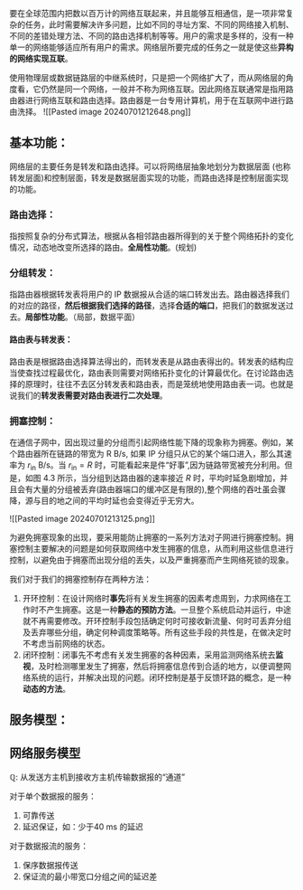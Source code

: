 要在全球范围内把数以百万计的网络互联起来，并且能够互相通信，是一项非常复杂的任务，此时需要解决许多问题，比如不同的寻址方案、不同的网络接入机制、不同的差错处理方法、不同的路由选择机制等等。用户的需求是多样的，没有一种单一的网络能够适应所有用户的需求。网络层所要完成的任务之一就是使这些**异构的网络实现互联**。

使用物理层或数据链路层的中继系统时，只是把一个网络扩大了，而从网络层的角度看，它仍然是同一个网络，一般并不称为网络互联。因此网络互联通常是指用路由器进行网络互联和路由选择。路由器是一台专用计算机，用于在互联网中进行路由洗择。
![[Pasted image 20240701212648.png]]
## 基本功能：

网络层的主要任务是转发和路由选择。可以将网络层抽象地划分为数据层面 (也称转发层面)和控制层面，转发是数据层面实现的功能，而路由选择是控制层面实现的功能。
### 路由选择：
指按照复杂的分布式算法，根据从各相邻路由器所得到的关于整个网络拓扑的变化情况，动态地改变所选择的路由。**全局性功能**。(规划)

### 分组转发：
指路由器根据转发表将用户的 IP 数据报从合适的端口转发出去。路由器选择我们的对应的路径，**然后根据我们选择的路径**，选择**合适的端口**，把我们的数据发送过去。**局部性功能**。（局部，数据平面）

#### 路由表与转发表：
路由表是根据路由选择算法得出的，而转发表是从路由表得出的。转发表的结构应当使查找过程最优化，路由表则需要对网络拓扑变化的计算最优化。在讨论路由选择的原理时，往往不去区分转发表和路由表，而是笼统地使用路由表一词。也就是说我们的**转发表需要对路由表进行二次处理**。

### 拥塞控制：
在通信子网中，因出现过量的分组而引起网络性能下降的现象称为拥塞。例如，某个路由器所在链路的带宽为 R B/s, 如果 IP 分组只从它的某个端口进入，那么其速率为 $r_\mathrm{in}$ B/s。当 $r_\mathrm{in}=R$ 时，可能看起来是件“好事”,因为链路带宽被充分利用。但是，如图 4.3 所示，当分组到达路由器的速率接近 $R$ 时，平均时延急剧增加，并且会有大量的分组被丢弃(路由器端口的缓冲区是有限的),整个网络的吞吐虽会骤降，源与目的地之间的平均时延也会变得近乎无穷大。

![[Pasted image 20240701213125.png]]

为避免拥塞现象的出现，要采用能防止拥塞的一系列方法对子网进行拥塞控制。拥塞控制主要解决的问题是如何获取网络中发生拥塞的信息，从而利用这些信息进行控制，以避免由于拥塞而出现分组的丢失，以及严重拥塞而产生网络死锁的现象。

我们对于我们的拥塞控制存在两种方法：
1. 开环控制：在设计网络时**事先**将有关发生拥塞的因素考虑周到，力求网络在工作时不产生拥塞。这是一种**静态的预防方法**。一旦整个系统启动并运行，中途就不再需要修改。开环控制手段包括确定何时可接收新流量、何时可丢弃分组及丢弃哪些分组，确定何种调度策略等。所有这些手段的共性是，在做决定时不考虑当前网络的状态。
2. 闭环控制：闭事先不考虑有关发生拥塞的各种因素，采用监测网络系统去**监视**，及时检测哪里发生了拥塞，然后将拥塞信息传到合适的地方，以便调整网络系统的运行，并解决出现的问题。闭环控制是基于反馈环路的概念，是一种**动态的方法**。

## 服务模型：
## 网络服务模型

$\mathbb{Q}:$ 从发送方主机到接收方主机传输数据报的“通道”


对于单个数据报的服务：

1. 可靠传送
2. 延迟保证，如：少于40 ms 的延迟

对于数据报流的服务：

1. 保序数据报传送
2. 保证流的最小带宽口分组之间的延迟差

